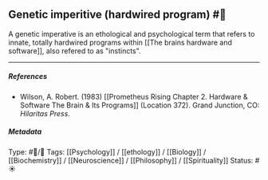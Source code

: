 ## Genetic imperitive (hardwired program)  #🧠 

A genetic imperative is an ethological and psychological term that refers to innate, totally hardwired programs within [[The brains hardware and software]], also refered to as "instincts".

___

##### References

- Wilson, A. Robert. (1983) [[Prometheus Rising Chapter 2. Hardware & Software The Brain & Its Programs]] (Location 372). Grand Junction, CO: _Hilaritas Press_.

##### Metadata

Type: #🔵/🔵 
Tags: [[Psychology]] / [[ethology]] / [[Biology]] / [[Biochemistry]] / [[Neuroscience]] / [[Philosophy]] / [[Spirituality]] 
Status: #☀️ 